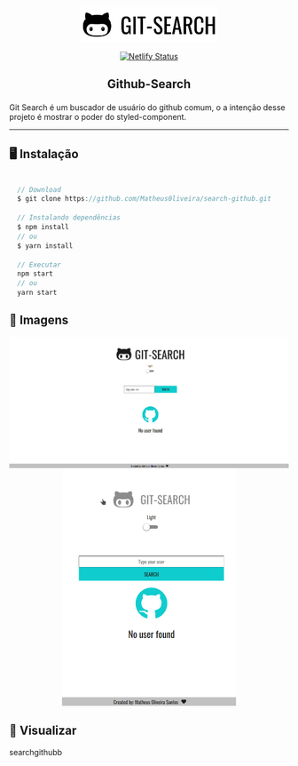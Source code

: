 <p align='center'>
<img src='./.github/Logo.svg' width='250'>
</p>

<div align='center' >

[![Netlify Status](https://api.netlify.com/api/v1/badges/7141ea4e-4167-42b2-85e1-5506150e8961/deploy-status)](https://app.netlify.com/sites/searchgithubb/deploys)

</div>




## <p align='center'>  Github-Search </p>


 <p align='center'>

 Git Search é um buscador de usuário do github comum, o a intenção desse projeto é mostrar o poder do styled-component.
 </p>

 ---

## 🖥 Instalação
```JavaScript

  // Download
  $ git clone https://github.com/Matheus0liveira/search-github.git

  // Instalando dependências
  $ npm install
  // ou
  $ yarn install

  // Executar
  npm start
  // ou
  yarn start

```

## 🎥 Imagens
<p align='center'>
<img src='./.github/web.gif' width='700'>

<img src='./.github/mobile.gif' height='425'>
</p>

## 📎 Visualizar

<a heref='https://searchgithubb.netlify.app/' >searchgithubb</a>
